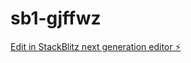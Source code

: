 # sb1-gjffwz

[Edit in StackBlitz next generation editor ⚡️](https://stackblitz.com/~/github.com/Thewhipsawtrader/sb1-gjffwz)